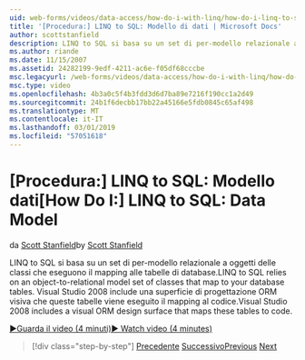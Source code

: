 ```yaml
---
uid: web-forms/videos/data-access/how-do-i-with-linq/how-do-i-linq-to-sql-data-model
title: '[Procedura:] LINQ to SQL: Modello di dati | Microsoft Docs'
author: scottstanfield
description: LINQ to SQL si basa su un set di per-modello relazionale a oggetti delle classi che eseguono il mapping alle tabelle di database. Visual Studio 2008 include una superficie di progettazione visiva ORM...
ms.author: riande
ms.date: 11/15/2007
ms.assetid: 24282199-9edf-4211-ac6e-f05df68cccbe
msc.legacyurl: /web-forms/videos/data-access/how-do-i-with-linq/how-do-i-linq-to-sql-data-model
msc.type: video
ms.openlocfilehash: 4b3a0c5f4b3fdd3d6d7ba89e7216f190cc1a2d49
ms.sourcegitcommit: 24b1f6decbb17bb22a45166e5fdb0845c65af498
ms.translationtype: MT
ms.contentlocale: it-IT
ms.lasthandoff: 03/01/2019
ms.locfileid: "57051618"
---
```

<a name="how-do-i-linq-to-sql-data-model"></a><span data-ttu-id="554da-104">[Procedura:] LINQ to SQL: Modello dati</span><span class="sxs-lookup"><span data-stu-id="554da-104">[How Do I:] LINQ to SQL: Data Model</span></span>
====================
<span data-ttu-id="554da-105">da [Scott Stanfield](https://github.com/scottstanfield)</span><span class="sxs-lookup"><span data-stu-id="554da-105">by [Scott Stanfield](https://github.com/scottstanfield)</span></span>

<span data-ttu-id="554da-106">LINQ to SQL si basa su un set di per-modello relazionale a oggetti delle classi che eseguono il mapping alle tabelle di database.</span><span class="sxs-lookup"><span data-stu-id="554da-106">LINQ to SQL relies on an object-to-relational model set of classes that map to your database tables.</span></span> <span data-ttu-id="554da-107">Visual Studio 2008 include una superficie di progettazione ORM visiva che queste tabelle viene eseguito il mapping al codice.</span><span class="sxs-lookup"><span data-stu-id="554da-107">Visual Studio 2008 includes a visual ORM design surface that maps these tables to code.</span></span>

[<span data-ttu-id="554da-108">&#9654;Guarda il video (4 minuti)</span><span class="sxs-lookup"><span data-stu-id="554da-108">&#9654; Watch video (4 minutes)</span></span>](https://channel9.msdn.com/Blogs/ASP-NET-Site-Videos/how-do-i-linq-to-sql-data-model)

> [!div class="step-by-step"]
> <span data-ttu-id="554da-109">[Precedente](how-do-i-linq-to-sql-overview.md)
> [Successivo](how-do-i-linq-to-sql-querying-the-database.md)</span><span class="sxs-lookup"><span data-stu-id="554da-109">[Previous](how-do-i-linq-to-sql-overview.md)
[Next](how-do-i-linq-to-sql-querying-the-database.md)</span></span>
